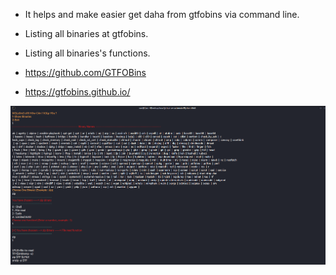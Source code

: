 * It helps and make easier get daha from gtfobins via command line.
* Listing all binaries at gtfobins.
* Listing all binaries's functions.

* https://github.com/GTFOBins
* https://gtfobins.github.io/
	
![image](example-image.png)
